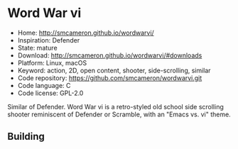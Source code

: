 # Word War vi

- Home: http://smcameron.github.io/wordwarvi/
- Inspiration: Defender
- State: mature
- Download: http://smcameron.github.io/wordwarvi/#downloads
- Platform: Linux, macOS
- Keyword: action, 2D, open content, shooter, side-scrolling, similar
- Code repository: https://github.com/smcameron/wordwarvi.git
- Code language: C
- Code license: GPL-2.0

Similar of Defender.
Word War vi is a retro-styled old school side scrolling shooter reminiscent of Defender or Scramble, with an "Emacs vs. vi" theme.

## Building
